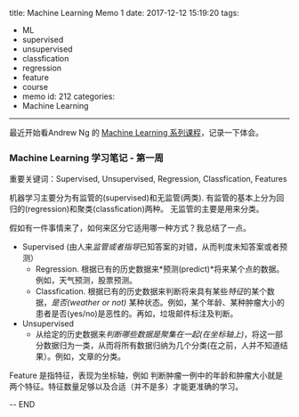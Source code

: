 title: Machine Learning Memo 1
date: 2017-12-12 15:19:20
tags: 
  - ML
  - supervised
  - unsupervised
  - classfication
  - regression
  - feature
  - course
  - memo
id: 212
categories:
  - Machine Learning
---

最近开始看Andrew Ng 的 [Machine Learning 系列课程](https://www.coursera.org/learn/machine-learning)，记录一下体会。

### Machine Learning 学习笔记 - 第一周

重要关键词：Supervised, Unsupervised, Regression, Classfication, Features


机器学习主要分为有监管的(supervised)和无监管(两类). 
有监管的基本上分为回归的(regression)和聚类(classfication)两种。
无监管的主要是用来分类。

假如有一件事情来了，如何来区分它适用哪一种方式？我总结了一点。

- Supervised (由人来*监管或者指导*已知答案的对错，从而判度未知答案或者预测）
  - Regression. 根据已有的历史数据来*预测(predict)*将来某个点的数据。例如，天气预测，股票预测。
  - Classfication. 根据已有的历史数据来判断将来具有某些*特征*的某个数据，*是否(weather or not)* 某种状态。例如，某个年龄、某种肿瘤大小的患者是否(yes/no)是恶性的。再如，垃圾邮件标注及判断。
- Unsupervised
  - 从给定的历史数据来*判断哪些数据是聚集在一起(在坐标轴上)*，将这一部分数据归为一类，从而将所有数据归纳为几个分类(在之前，人并不知道结果）。例如，文章的分类。


Feature 是指特征，表现为坐标轴，例如 判断肿瘤一例中的年龄和肿瘤大小就是两个特征。特征数量足够以及合适（并不是多）才能更准确的学习。


-- END


